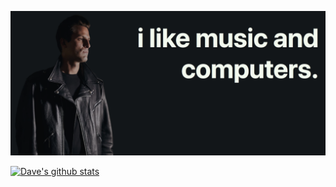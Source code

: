 ![Dave Stach. Software engineer and music industry professional.](https://github.com/d4vves/d4vves/blob/master/public/header.png?raw=true)

[![Dave's github stats](https://github-readme-stats.vercel.app/api?username=d4vves&theme=dark)](https://github.com/anuraghazra/github-readme-stats)